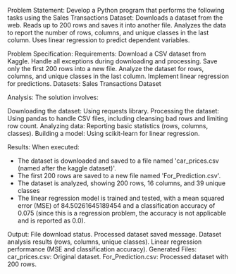Problem Statement:
Develop a Python program that performs the following tasks using the Sales Transactions Dataset:
Downloads a dataset from the web.
Reads up to 200 rows and saves it into another file.
Analyzes the data to report the number of rows, columns, and unique classes in the last column.
Uses linear regression to predict dependent variables.

Problem Specification:
Requirements:
Download a CSV dataset from Kaggle.
Handle all exceptions during downloading and processing.
Save only the first 200 rows into a new file.
Analyze the dataset for rows, columns, and unique classes in the last column.
Implement linear regression for predictions.
Datasets:
Sales Transactions Dataset


Analysis:
The solution involves:

Downloading the dataset: Using requests library.
Processing the dataset: Using pandas to handle CSV files, including cleansing bad rows and limiting row count.
Analyzing data: Reporting basic statistics (rows, columns, classes).
Building a model: Using scikit-learn for linear regression.


Results:
When executed:
- The dataset is downloaded and saved to a file named 'car_prices.csv (named after the kaggle dataset)'.
- The first 200 rows are saved to a new file named 'For_Prediction.csv'.
- The dataset is analyzed, showing 200 rows, 16 columns, and 39 unique classes
- The linear regression model is trained and tested, with a mean squared error (MSE) of
84.50261645189454 and a classification accuracy of 0.075 (since this is a regression problem, the accuracy is not applicable and is reported as 0.0).

Output:
File download status.
Processed dataset saved message.
Dataset analysis results (rows, columns, unique classes).
Linear regression performance (MSE and classification accuracy).
Generated Files:
car_prices.csv: Original dataset.
For_Prediction.csv: Processed dataset with 200 rows.
